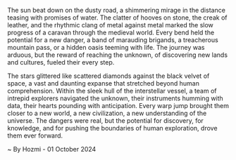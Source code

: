 
The sun beat down on the dusty road, a shimmering mirage in the distance teasing with promises of water.  The clatter of hooves on stone, the creak of leather, and the rhythmic clang of metal against metal marked the slow progress of a caravan through the medieval world.  Every bend held the potential for a new danger, a band of marauding brigands, a treacherous mountain pass, or a hidden oasis teeming with life. The journey was arduous, but the reward of reaching the unknown, of discovering new lands and cultures, fueled their every step.

The stars glittered like scattered diamonds against the black velvet of space, a vast and daunting expanse that stretched beyond human comprehension.  Within the sleek hull of the interstellar vessel, a team of intrepid explorers navigated the unknown, their instruments humming with data, their hearts pounding with anticipation.  Every warp jump brought them closer to a new world, a new civilization, a new understanding of the universe.  The dangers were real, but the potential for discovery, for knowledge, and for pushing the boundaries of human exploration, drove them ever forward. 

~ By Hozmi - 01 October 2024
